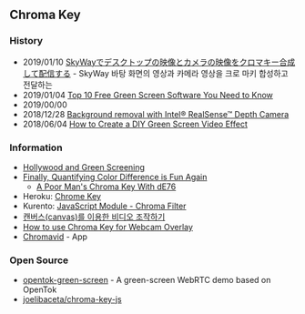 ## Chroma Key


### History
- 2019/01/10 [SkyWayでデスクトップの映像とカメラの映像をクロマキー合成して配信する](https://qiita.com/TakedaHiromasa/items/b7cd511169e702b731f6#%E4%BD%9C%E3%82%8B) - SkyWay 바탕 화면의 영상과 카메라 영상을 크로 마키 합성하고 전달하는
- 2019/01/04 [Top 10 Free Green Screen Software You Need to Know](https://filmora.wondershare.com/video-editing-tips/free-green-screen-software.html)
- 2019/00/00
- 2018/12/28 [Background removal with Intel® RealSense™ Depth Camera](https://01.org/blogs/astojilj/2018/background-removal-intel-realsense-depth-camera-webrtc-and-webgl)
- 2018/06/04 [How to Create a DIY Green Screen Video Effect](https://www.techsmith.com/blog/how-to-create-a-diy-green-scre/)


### Information
- [Hollywood and Green Screening](http://greenscreen.surge.sh/)
- [Finally, Quantifying Color Difference is Fun Again](http://zschuessler.github.io/DeltaE/)
    - [A Poor Man's Chroma Key With dE76](http://zschuessler.github.io/DeltaE/demos/)
- Heroku: [Chrome Key](https://chromakey.herokuapp.com/)
- Kurento: [JavaScript Module - Chroma Filter](https://doc-kurento.readthedocs.io/en/6.9.0/tutorials/js/module-chromafilter.html)
- [캔버스(canvas)를 이용한 비디오 조작하기](https://developer.mozilla.org/ko/docs/Web/HTML/Canvas/Manipulating_video_using_canvas)
- [How to use Chroma Key for Webcam Overlay ](https://www.bandicam.com/how-to-use-chroma-key/)
- [Chromavid](http://www.chromavid.com/) - App



### Open Source
- [opentok-green-screen](https://github.com/kaustavdm/opentok-green-screen) - A green-screen WebRTC demo based on OpenTok 
- [joelibaceta/chroma-key-js](https://github.com/joelibaceta/chroma-key-js) 
